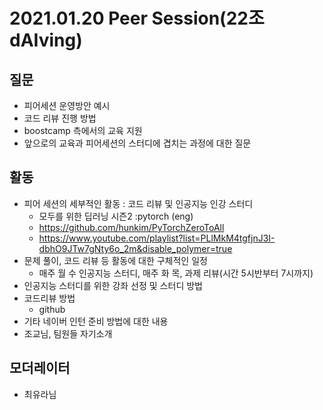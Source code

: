 # 2021.01.20 Peer Session(22조 dAIving)

## 질문

- 피어세션 운영방안 예시
- 코드 리뷰 진행 방법
- boostcamp 측에서의 교육 지원
- 앞으로의 교육과 피어세션의 스터디에 겹치는 과정에 대한 질문
## 활동
- 피어 세션의 세부적인 활동 : 코드 리뷰 및 인공지능 인강 스터디
  - 모두를 위한 딥러닝 시즌2 :pytorch (eng)
  - https://github.com/hunkim/PyTorchZeroToAll
  - https://www.youtube.com/playlist?list=PLlMkM4tgfjnJ3I-dbhO9JTw7gNty6o_2m&disable_polymer=true
- 문제 풀이, 코드 리뷰 등 활동에 대한 구체적인 일정
  - 매주 월 수 인공지능 스터디, 매주 화 목, 과제 리뷰(시간 5시반부터 7시까지) 
- 인공지능 스터디를 위한 강좌 선정 및 스터디 방법
- 코드리뷰 방법
  - github
- 기타 네이버 인턴 준비 방법에 대한 내용
- 조교님, 팀원들 자기소개

## 모더레이터

- 최유라님
